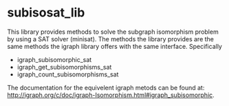 # subisosat_lib

This library provides methods to solve the subgraph isomorphism problem by using a SAT solver (minisat). The methods the library provides are the same methods the igraph library offers with the same interface. Specifically

 - igraph_subisomorphic_sat
 - igraph_get_subisomorphisms_sat
 - igraph_count_subisomorphisms_sat

The documentation for the equivelent igraph metods can be found at: http://igraph.org/c/doc/igraph-Isomorphism.html#igraph_subisomorphic.
